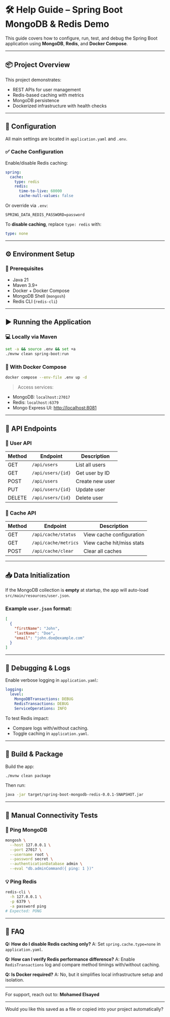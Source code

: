# 🛠️ Help Guide – Spring Boot MongoDB & Redis Demo

This guide covers how to configure, run, test, and debug the Spring Boot application using **MongoDB**, **Redis**, and **Docker Compose**.

---

## 📦 Project Overview

This project demonstrates:

* REST APIs for user management
* Redis-based caching with metrics
* MongoDB persistence
* Dockerized infrastructure with health checks

---

## 🔧 Configuration

All main settings are located in `application.yaml` and `.env`.

### ✅ Cache Configuration

Enable/disable Redis caching:

```yaml
spring:
  cache:
    type: redis
    redis:
      time-to-live: 60000
      cache-null-values: false
```

Or override via `.env`:

```dotenv
SPRING_DATA_REDIS_PASSWORD=password
```

To **disable caching**, replace `type: redis` with:

```yaml
type: none
```

---

## ⚙️ Environment Setup

### 🔰 Prerequisites

* Java 21
* Maven 3.9+
* Docker + Docker Compose
* MongoDB Shell (`mongosh`)
* Redis CLI (`redis-cli`)

---

## ▶️ Running the Application

### 💻 Locally via Maven

```bash
set -a && source .env && set +a
./mvnw clean spring-boot:run
```

### 🐳 With Docker Compose

```bash
docker compose --env-file .env up -d
```

> Access services:

* MongoDB: `localhost:27017`
* Redis: `localhost:6379`
* Mongo Express UI: [http://localhost:8081](http://localhost:8081)

---

## 🧪 API Endpoints

### 👤 User API

| Method | Endpoint          | Description     |
| ------ | ----------------- | --------------- |
| GET    | `/api/users`      | List all users  |
| GET    | `/api/users/{id}` | Get user by ID  |
| POST   | `/api/users`      | Create new user |
| PUT    | `/api/users/{id}` | Update user     |
| DELETE | `/api/users/{id}` | Delete user     |

### 🧠 Cache API

| Method | Endpoint             | Description               |
| ------ | -------------------- | ------------------------- |
| GET    | `/api/cache/status`  | View cache configuration  |
| GET    | `/api/cache/metrics` | View cache hit/miss stats |
| POST   | `/api/cache/clear`   | Clear all caches          |

---

## 📥 Data Initialization

If the MongoDB collection is **empty** at startup, the app will auto-load `src/main/resources/user.json`.

### Example `user.json` format:

```json
[
  {
    "firstName": "John",
    "lastName": "Doe",
    "email": "john.doe@example.com"
  }
]
```

---

## 🐞 Debugging & Logs

Enable verbose logging in `application.yaml`:

```yaml
logging:
  level:
    MongoDBTransactions: DEBUG
    RedisTransactions: DEBUG
    ServiceOperations: INFO
```

To test Redis impact:

* Compare logs with/without caching.
* Toggle caching in `application.yaml`.

---

## 🚀 Build & Package

Build the app:

```bash
./mvnw clean package
```

Then run:

```bash
java -jar target/spring-boot-mongodb-redis-0.0.1-SNAPSHOT.jar
```

---

## 🧪 Manual Connectivity Tests

### 🔁 Ping MongoDB

```bash
mongosh \
  --host 127.0.0.1 \
  --port 27017 \
  --username root \
  --password secret \
  --authenticationDatabase admin \
  --eval "db.adminCommand({ ping: 1 })"
```

### 💡 Ping Redis

```bash
redis-cli \
  -h 127.0.0.1 \
  -p 6379 \
  -a password ping
# Expected: PONG
```

---

## 🙋 FAQ

**Q: How do I disable Redis caching only?**
A: Set `spring.cache.type=none` in `application.yaml`.

**Q: How can I verify Redis performance difference?**
A: Enable `RedisTransactions` log and compare method timings with/without caching.

**Q: Is Docker required?**
A: No, but it simplifies local infrastructure setup and isolation.

---

For support, reach out to: **Mohamed Elsayed**

---

Would you like this saved as a file or copied into your project automatically?
